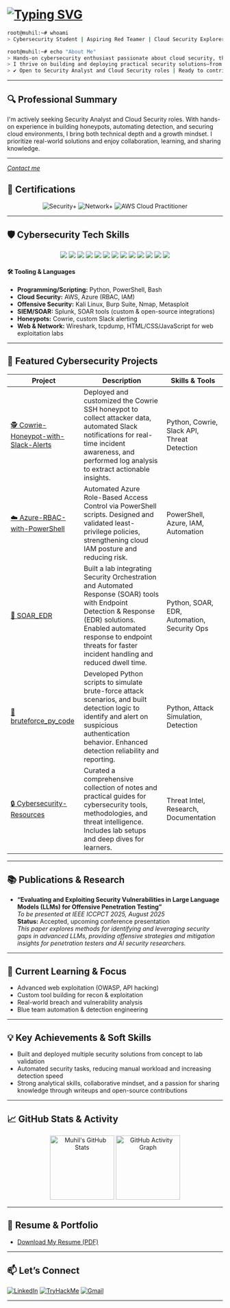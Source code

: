 # [![Typing SVG](https://readme-typing-svg.demolab.com?font=Fira+Code&pause=1000&color=F71606&width=435&lines=root%40muhil%3A~%23+echo+%F0%9F%91%8B%20Hi%2C%20I'm%20Muhil)](https://git.io/typing-svg)

```bash
root@muhil:~# whoami  
> Cybersecurity Student | Aspiring Red Teamer | Cloud Security Explorer

root@muhil:~# echo "About Me"
> Hands-on cybersecurity enthusiast passionate about cloud security, threat detection, and incident response.  
> I thrive on building and deploying practical security solutions—from honeypots to SOAR/EDR integration—and continuously sharpen my skills through advanced labs and CTFs.  
> ✔️ Open to Security Analyst and Cloud Security roles | Ready to contribute to your team!
```

---

## 🔍 Professional Summary

I'm actively seeking Security Analyst and Cloud Security roles. With hands-on experience in building honeypots, automating detection, and securing cloud environments, I bring both technical depth and a growth mindset. I prioritize real-world solutions and enjoy collaboration, learning, and sharing knowledge.

---
*[Contact me](#-lets-connect)*

## 🧾 Certifications

<p align="center">
  <img src="https://img.shields.io/badge/CompTIA%20Security%2B-Certified-F80000?style=for-the-badge&logo=comptia&logoColor=white" alt="Security+">
  <img src="https://img.shields.io/badge/CompTIA%20Network%2B-Certified-F80000?style=for-the-badge&logo=comptia&logoColor=white" alt="Network+">
  <img src="https://img.shields.io/badge/AWS%20Cloud%20Practitioner-Certified-FF9900?style=for-the-badge&logo=amazonaws&logoColor=white" alt="AWS Cloud Practitioner">
</p>

---

## 🛡️ Cybersecurity Tech Skills

<p align="center">
  <img src="https://img.shields.io/badge/Penetration%20Testing-informational?style=for-the-badge&color=blue"/>
  <img src="https://img.shields.io/badge/Red%20Team%20Ops-informational?style=for-the-badge&color=blue"/>
  <img src="https://img.shields.io/badge/Web%20%26%20API%20Exploitation-informational?style=for-the-badge&color=blue"/>
  <img src="https://img.shields.io/badge/Malware%20Analysis-informational?style=for-the-badge&color=blue"/>
  <img src="https://img.shields.io/badge/CTF%20Writeups-informational?style=for-the-badge&color=blue"/>
  <img src="https://img.shields.io/badge/Network%20Security-informational?style=for-the-badge&color=blue"/>
  <img src="https://img.shields.io/badge/Privilege%20Escalation-informational?style=for-the-badge&color=blue"/>
  <img src="https://img.shields.io/badge/Cloud%20Security-informational?style=for-the-badge&color=blue"/>
  <img src="https://img.shields.io/badge/SIEM%20%26%20SOAR-informational?style=for-the-badge&color=blue"/>
  <img src="https://img.shields.io/badge/Incident%20Response-informational?style=for-the-badge&color=blue"/>
  <img src="https://img.shields.io/badge/Threat%20Detection-informational?style=for-the-badge&color=blue"/>
  <img src="https://img.shields.io/badge/Blue%20Team%20Ops-informational?style=for-the-badge&color=blue"/>
  <img src="https://img.shields.io/badge/Automation%20%26%20Scripting-informational?style=for-the-badge&color=blue"/>
</p>

#### 🛠️ Tooling & Languages

- **Programming/Scripting:** Python, PowerShell, Bash
- **Cloud Security:** AWS, Azure (RBAC, IAM)
- **Offensive Security:** Kali Linux, Burp Suite, Nmap, Metasploit
- **SIEM/SOAR:** Splunk, SOAR tools (custom & open-source integrations)
- **Honeypots:** Cowrie, custom Slack alerting
- **Web & Network:** Wireshark, tcpdump, HTML/CSS/JavaScript for web exploitation labs

---

## 🚀 Featured Cybersecurity Projects

| Project                                                                                 | Description                                                                                                                                                   | Skills & Tools                               |
|-----------------------------------------------------------------------------------------|---------------------------------------------------------------------------------------------------------------------------------------------------------------|----------------------------------------------|
| [🕵️ Cowrie-Honeypot-with-Slack-Alerts](https://github.com/stag-nant/Cowrie-Honeypot-with-Slack-Alerts) | Deployed and customized the Cowrie SSH honeypot to collect attacker data, automated Slack notifications for real-time incident awareness, and performed log analysis to extract actionable insights. | Python, Cowrie, Slack API, Threat Detection  |
| [☁️ Azure-RBAC-with-PowerShell](https://github.com/stag-nant/Azure-RBAC-with-PowerShell) | Automated Azure Role-Based Access Control via PowerShell scripts. Designed and validated least-privilege policies, strengthening cloud IAM posture and reducing risk.                         | PowerShell, Azure, IAM, Automation           |
| [🔗 SOAR_EDR](https://github.com/stag-nant/SOAR_EDR)                                    | Built a lab integrating Security Orchestration and Automated Response (SOAR) tools with Endpoint Detection & Response (EDR) solutions. Enabled automated response to endpoint threats for faster incident handling and reduced dwell time. | Python, SOAR, EDR, Automation, Security Ops  |
| [🐍 bruteforce_py_code](https://github.com/stag-nant/bruteforce_py_code)                | Developed Python scripts to simulate brute-force attack scenarios, and built detection logic to identify and alert on suspicious authentication behavior. Enhanced detection reliability and reporting. | Python, Attack Simulation, Detection         |
| [🔒 Cybersecurity-Resources](https://github.com/stag-nant/Cybersecurity-Resources)       | Curated a comprehensive collection of notes and practical guides for cybersecurity tools, methodologies, and threat intelligence. Includes lab setups and deep dives for learners.           | Threat Intel, Research, Documentation        |

---

## 📚 Publications & Research

- **“Evaluating and Exploiting Security Vulnerabilities in Large Language Models (LLMs) for Offensive Penetration Testing”**  
  *To be presented at IEEE ICCPCT 2025, August 2025*  
  **Status:** Accepted, upcoming conference presentation  
  *This paper explores methods for identifying and leveraging security gaps in advanced LLMs, providing offensive strategies and mitigation insights for penetration testers and AI security researchers.*



---

## 🌱 Current Learning & Focus

- Advanced web exploitation (OWASP, API hacking)
- Custom tool building for recon & exploitation
- Real-world breach and vulnerability analysis
- Blue team automation & detection engineering

---

## 💡 Key Achievements & Soft Skills

- Built and deployed multiple security solutions from concept to lab validation
- Automated security tasks, reducing manual workload and increasing detection speed
- Strong analytical skills, collaborative mindset, and a passion for sharing knowledge through writeups and open-source contributions

---

## 📈 GitHub Stats & Activity

<p align="center">
  <img src="https://github-readme-stats.vercel.app/api?username=stag-nant&show_icons=true&theme=radical" alt="Muhil's GitHub Stats" height="150"/>
  <img src="https://github-readme-activity-graph.vercel.app/graph?username=stag-nant&theme=redical" alt="GitHub Activity Graph" height="150"/>
</p>

---

## 📄 Resume & Portfolio

- [Download My Resume (PDF)](https://github.com/stag-nant/stag-nant/raw/main/RESUME_LATEST.pdf)

---

## 📫 Let’s Connect

[![LinkedIn](https://img.shields.io/badge/LinkedIn-0A66C2?style=for-the-badge&logo=linkedin&logoColor=white)](https://www.linkedin.com/in/muhilm)
[![TryHackMe](https://img.shields.io/badge/TryHackMe-lasthacker-red?style=for-the-badge&logo=tryhackme&logoColor=white)](https://tryhackme.com/p/lasthacker)
[![Gmail](https://img.shields.io/badge/Email-muhilm6@gmail.com-EA4335?style=for-the-badge&logo=gmail&logoColor=white)](mailto:muhilm6@gmail.com)

---
